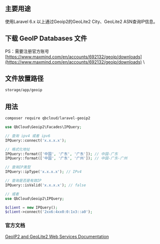 ## 主要用途
使用Laravel 6.x 以上通过Geoip2的GeoLite2 City、GeoLite2 ASN查询IP信息。

## 下载 GeoIP Databases 文件
PS：需要注册官方账号\
[https://www.maxmind.com/en/accounts/692132/geoip/downloads](https://www.maxmind.com/en/accounts/692132/geoip/downloads) \

## 文件放置路径
``` bash
storage/app/geoip
```

## 用法
``` bash
composer require qbcloud/laravel-geoip2
```

```php
use QbCloud\Geoip2\Facades\IPQuery;

// 查询 ipv4 或者 ipv6
IPQuery::connect('x.x.x.x');

// 格式化地址
IPQuery::format(['中国', '广东', '广东']); // 中国-广东
IPQuery::format(['中国', '广东', '广州']); // 中国-广东-广州

// 查询IP类型
IPQuery::ipType('x.x.x.x'); // IPv4

// 查询是否是有效IP
IPQuery::isValid('x.x.x.x'); // false

// 或者
use QbCloud\Geoip2\IPQuery;

$client = new IPQuery();
$client->connect('2xx6:4xx0:0:1x3::a0');
```

### 官方文档
[GeoIP2 and GeoLite2 Web Services Documentation](https://dev.maxmind.com/geoip/docs/web-services#request-and-response-api-references)
